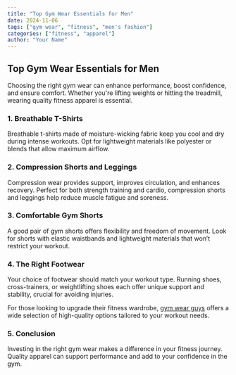 ```yaml
---
title: "Top Gym Wear Essentials for Men"
date: 2024-11-06
tags: ["gym wear", "fitness", "men's fashion"]
categories: ["fitness", "apparel"]
author: "Your Name"
---
```


## Top Gym Wear Essentials for Men

Choosing the right gym wear can enhance performance, boost confidence, and ensure comfort. Whether you're lifting weights or hitting the treadmill, wearing quality fitness apparel is essential.

### 1. Breathable T-Shirts

Breathable t-shirts made of moisture-wicking fabric keep you cool and dry during intense workouts. Opt for lightweight materials like polyester or blends that allow maximum airflow.

### 2. Compression Shorts and Leggings

Compression wear provides support, improves circulation, and enhances recovery. Perfect for both strength training and cardio, compression shorts and leggings help reduce muscle fatigue and soreness.

### 3. Comfortable Gym Shorts

A good pair of gym shorts offers flexibility and freedom of movement. Look for shorts with elastic waistbands and lightweight materials that won’t restrict your workout.

### 4. The Right Footwear

Your choice of footwear should match your workout type. Running shoes, cross-trainers, or weightlifting shoes each offer unique support and stability, crucial for avoiding injuries.

For those looking to upgrade their fitness wardrobe, [gym wear guys](https://www.radowl.co.in) offers a wide selection of high-quality options tailored to your workout needs.

### 5. Conclusion

Investing in the right gym wear makes a difference in your fitness journey. Quality apparel can support performance and add to your confidence in the gym.

